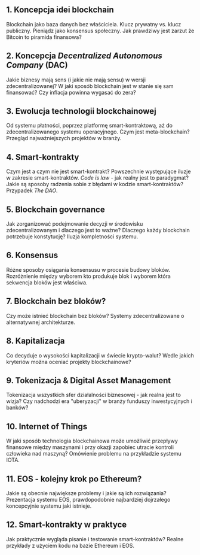 ## 1. Koncepcja idei blockchain

Blockchain jako baza danych bez właściciela. Klucz prywatny vs. klucz publiczny. Pieniądz jako konsensus społeczny. Jak prawdziwy jest zarzut że Bitcoin to piramida finansowa? 

## 2. Koncepcja *Decentralized Autonomous Company* (DAC)

Jakie biznesy mają sens (i jakie nie mają sensu) w wersji zdecentralizowanej? W jaki sposób blockchain jest w stanie się sam finansować? Czy inflacja powinna wygasać do zera?

## 3. Ewolucja technologii blockchainowej

Od systemu płatności, poprzez platformę smart-kontraktową, aż do zdecentralizowanego systemu operacyjnego. Czym jest meta-blockchain? Przegląd najważniejszych projektów w branży. 

## 4. Smart-kontrakty

Czym jest a czym nie jest smart-kontrakt? Powszechnie występujące iluzje w zakresie smart-kontraktów. *Code is law* - jak realny jest to paradygmat? Jakie są sposoby radzenia sobie z błędami w kodzie smart-kontraktów? Przypadek *The DAO*.

## 5. Blockchain governance

Jak zorganizować podejmowanie decyzji w środowisku zdecentralizowanym i dlaczego jest to ważne? Dlaczego każdy blockchain potrzebuje konstytucję? Iluzja kompletności systemu.

## 6. Konsensus

Różne sposoby osiągania konsensusu w procesie budowy bloków. Rozróżnienie między wyborem kto produkuje blok i wyborem która sekwencja bloków jest właściwa.

## 7. Blockchain bez bloków? 

Czy może istnieć blockchain bez bloków? Systemy zdecentralizowane o alternatywnej architekturze.

## 8. Kapitalizacja

Co decyduje o wysokości kapitalizacji w świecie krypto-walut? Wedle jakich kryteriów można oceniać projekty blockchainowe? 

## 9. Tokenizacja & Digital Asset Management

Tokenizacja wszystkich sfer działalności biznesowej - jak realna jest to wizja? Czy nadchodzi era "uberyzacji" w branży funduszy inwestycyjnych i banków?

## 10. Internet of Things

W jaki sposób technologia blockchainowa może umożliwić przepływy finansowe między maszynami i przy okazji zapobiec utracie kontroli człowieka nad maszyną? Omówienie problemu na przykładzie systemu IOTA.

## 11. EOS - kolejny krok po Ethereum?

Jakie są obecnie największe problemy i jakie są ich rozwiązania? Prezentacja systemu EOS, prawdopodobnie najbardziej dojrzałego koncepcyjnie systemu jaki istnieje.

## 12. Smart-kontrakty w praktyce

Jak praktycznie wygląda pisanie i testowanie smart-kontraktów? Realne przykłady z użyciem kodu na bazie Ethereum i EOS.